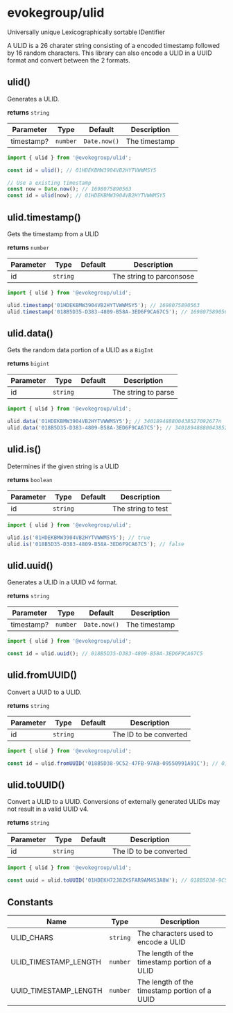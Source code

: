 # evokegroup/ulid

Universally unique Lexicographically sortable IDentifier

A ULID is a 26 charater string consisting of a encoded timestamp followed by 16 random characters. This library can also encode a ULID in a UUID format and convert between the 2 formats.

## ulid()

Generates a ULID.

**returns** `string`

| Parameter | Type | Default | Description |
| --- | --- | --- | --- |
| timestamp? | `number` | `Date.now()` | The timestamp |

```javascript
import { ulid } from '@evokegroup/ulid';

const id = ulid(); // 01HDEKBMW3904VB2HYTVWWMSY5

// Use a existing timestamp
const now = Date.now(); // 1698075890563
const id = ulid(now); // 01HDEKBMW3904VB2HYTVWWMSY5
```

## ulid.timestamp()

Gets the timestamp from a ULID

**returns** `number`

| Parameter | Type | Default | Description |
| --- | --- | --- | --- |
| id | `string` | | The string to parconsose |

```javascript
import { ulid } from '@evokegroup/ulid';

ulid.timestamp('01HDEKBMW3904VB2HYTVWWMSY5'); // 1698075890563
ulid.timestamp('018B5D35-D383-4809-B58A-3ED6F9CA67C5'); // 1698075890563
```

## ulid.data()

Gets the random data portion of a ULID as a `BigInt`

**returns** `bigint`

| Parameter | Type | Default | Description |
| --- | --- | --- | --- |
| id | `string` | | The string to parse |

```javascript
import { ulid } from '@evokegroup/ulid';

ulid.data('01HDEKBMW3904VB2HYTVWWMSY5'); // 340189488800438527092677n
ulid.data('018B5D35-D383-4809-B58A-3ED6F9CA67C5'); // 340189488800438527092677n
```

## ulid.is()

Determines if the given string is a ULID

**returns** `boolean`

| Parameter | Type | Default | Description |
| --- | --- | --- | --- |
| id | `string` | | The string to test |

```javascript
import { ulid } from '@evokegroup/ulid';

ulid.is('01HDEKBMW3904VB2HYTVWWMSY5'); // true
ulid.is('018B5D35-D383-4809-B58A-3ED6F9CA67C5'); // false
```

## ulid.uuid()

Generates a ULID in a UUID v4 format. 

**returns** `string`

| Parameter | Type | Default | Description |
| --- | --- | --- | --- |
| timestamp? | `number` | `Date.now()` | The timestamp |

```javascript
import { ulid } from '@evokegroup/ulid';

const id = ulid.uuid(); // 018B5D35-D383-4809-B58A-3ED6F9CA67C5
```

## ulid.fromUUID()

Convert a UUID to a ULID.

**returns** `string`

| Parameter | Type | Default | Description |
| --- | --- | --- | --- |
| id | `string` | | The ID to be converted |

```javascript
import { ulid } from '@evokegroup/ulid';

const id = ulid.fromUUID('018B5D38-9C52-47FB-97AB-09550991A91C'); // 01HDEKH72J8ZXSFAR9AM4S3A8W
```

## ulid.toUUID()

Convert a ULID to a UUID. Conversions of externally generated ULIDs may not result in a valid UUID v4. 

**returns** `string`

| Parameter | Type | Default | Description |
| --- | --- | --- | --- |
| id | `string` | | The ID to be converted |

```javascript
import { ulid } from '@evokegroup/ulid';

const uuid = ulid.toUUID('01HDEKH72J8ZXSFAR9AM4S3A8W'); // 018B5D38-9C52-47FB-97AB-09550991A91C
```

## Constants

| Name | Type | Description |
| --- | --- | --- |
| ULID_CHARS | `string` | The characters used to encode a ULID |
| ULID_TIMESTAMP_LENGTH | `number` | The length of the timestamp portion of a ULID |
| UUID_TIMESTAMP_LENGTH | `number` | The length of the timestamp portion of a UUID |